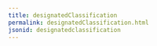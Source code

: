 ```yaml
---
title: designatedClassification
permalink: designatedClassification.html
jsonid: designatedclassification
---
```

